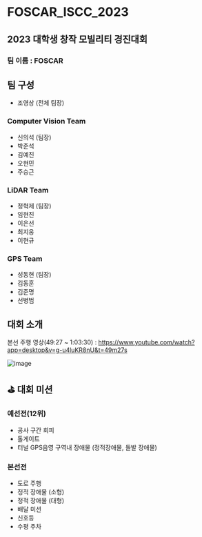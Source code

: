 # FOSCAR_ISCC_2023

## 2023 대학생 창작 모빌리티 경진대회

### 팀 이름 : FOSCAR

## 팀 구성
- 조영상 (전체 팀장)
### Computer Vision Team
- 신의석 (팀장)
- 박준석
- 김예진
- 오현민
- 주승근
### LiDAR Team
- 정혁제 (팀장)
- 임현진
- 이은선
- 최지웅
- 이현규
### GPS Team
- 성동현 (팀장)
- 김동훈
- 김준명
- 선병범

## 대회 소개

본선 주행 영상(49:27 ~ 1:03:30) : https://www.youtube.com/watch?app=desktop&v=g-u4luKR8nU&t=49m27s 

![image](https://github.com/youngsangc/ISCC_2023/assets/111215413/582d0c50-2e19-4da4-a750-100370d35e11)


## ⛳️ 대회 미션
### 예선전(12위)
- 공사 구간 회피
- 톨게이트
- 터널 GPS음영 구역내 장애물 (정적장애물, 돌발 장애물)

### 본선전
- 도로 주행
- 정적 장애물 (소형)
- 정적 장애물 (대형)
- 배달 미션
- 신호등
- 수평 주차
